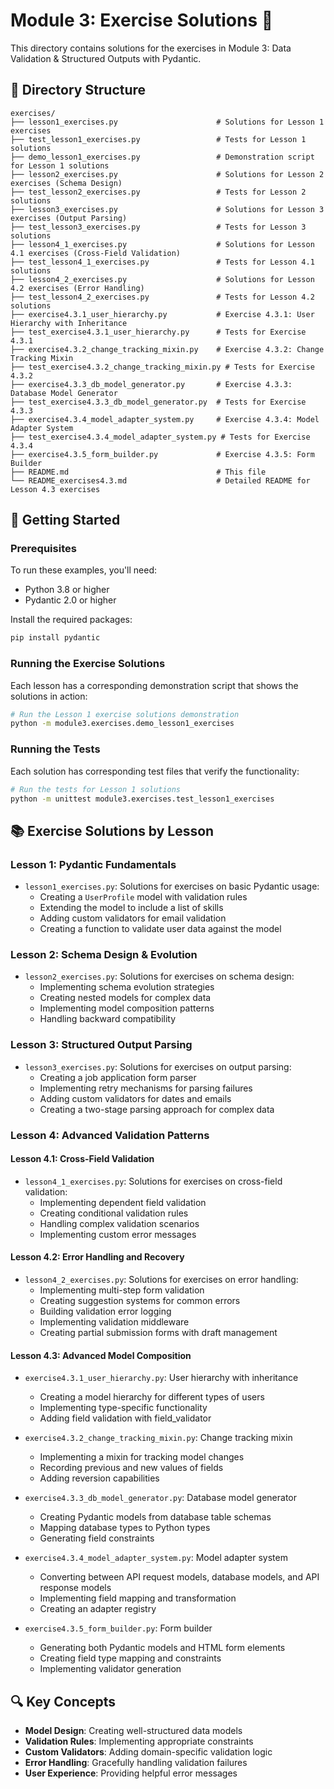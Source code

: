 # Module 3: Exercise Solutions 🧪

This directory contains solutions for the exercises in Module 3: Data Validation & Structured Outputs with Pydantic.

## 📁 Directory Structure

```
exercises/
├── lesson1_exercises.py                      # Solutions for Lesson 1 exercises
├── test_lesson1_exercises.py                 # Tests for Lesson 1 solutions
├── demo_lesson1_exercises.py                 # Demonstration script for Lesson 1 solutions
├── lesson2_exercises.py                      # Solutions for Lesson 2 exercises (Schema Design)
├── test_lesson2_exercises.py                 # Tests for Lesson 2 solutions
├── lesson3_exercises.py                      # Solutions for Lesson 3 exercises (Output Parsing)
├── test_lesson3_exercises.py                 # Tests for Lesson 3 solutions
├── lesson4_1_exercises.py                    # Solutions for Lesson 4.1 exercises (Cross-Field Validation)
├── test_lesson4_1_exercises.py               # Tests for Lesson 4.1 solutions
├── lesson4_2_exercises.py                    # Solutions for Lesson 4.2 exercises (Error Handling)
├── test_lesson4_2_exercises.py               # Tests for Lesson 4.2 solutions
├── exercise4.3.1_user_hierarchy.py           # Exercise 4.3.1: User Hierarchy with Inheritance
├── test_exercise4.3.1_user_hierarchy.py      # Tests for Exercise 4.3.1
├── exercise4.3.2_change_tracking_mixin.py    # Exercise 4.3.2: Change Tracking Mixin
├── test_exercise4.3.2_change_tracking_mixin.py # Tests for Exercise 4.3.2
├── exercise4.3.3_db_model_generator.py       # Exercise 4.3.3: Database Model Generator
├── test_exercise4.3.3_db_model_generator.py  # Tests for Exercise 4.3.3
├── exercise4.3.4_model_adapter_system.py     # Exercise 4.3.4: Model Adapter System
├── test_exercise4.3.4_model_adapter_system.py # Tests for Exercise 4.3.4
├── exercise4.3.5_form_builder.py             # Exercise 4.3.5: Form Builder
├── README.md                                 # This file
└── README_exercises4.3.md                    # Detailed README for Lesson 4.3 exercises
```

## 🚀 Getting Started

### Prerequisites

To run these examples, you'll need:

- Python 3.8 or higher
- Pydantic 2.0 or higher

Install the required packages:

```bash
pip install pydantic
```

### Running the Exercise Solutions

Each lesson has a corresponding demonstration script that shows the solutions in action:

```bash
# Run the Lesson 1 exercise solutions demonstration
python -m module3.exercises.demo_lesson1_exercises
```

### Running the Tests

Each solution has corresponding test files that verify the functionality:

```bash
# Run the tests for Lesson 1 solutions
python -m unittest module3.exercises.test_lesson1_exercises
```

## 📚 Exercise Solutions by Lesson

### Lesson 1: Pydantic Fundamentals

- `lesson1_exercises.py`: Solutions for exercises on basic Pydantic usage:
  - Creating a `UserProfile` model with validation rules
  - Extending the model to include a list of skills
  - Adding custom validators for email validation
  - Creating a function to validate user data against the model

### Lesson 2: Schema Design & Evolution

- `lesson2_exercises.py`: Solutions for exercises on schema design:
  - Implementing schema evolution strategies
  - Creating nested models for complex data
  - Implementing model composition patterns
  - Handling backward compatibility

### Lesson 3: Structured Output Parsing

- `lesson3_exercises.py`: Solutions for exercises on output parsing:
  - Creating a job application form parser
  - Implementing retry mechanisms for parsing failures
  - Adding custom validators for dates and emails
  - Creating a two-stage parsing approach for complex data

### Lesson 4: Advanced Validation Patterns

#### Lesson 4.1: Cross-Field Validation

- `lesson4_1_exercises.py`: Solutions for exercises on cross-field validation:
  - Implementing dependent field validation
  - Creating conditional validation rules
  - Handling complex validation scenarios
  - Implementing custom error messages

#### Lesson 4.2: Error Handling and Recovery

- `lesson4_2_exercises.py`: Solutions for exercises on error handling:
  - Implementing multi-step form validation
  - Creating suggestion systems for common errors
  - Building validation error logging
  - Implementing validation middleware
  - Creating partial submission forms with draft management

#### Lesson 4.3: Advanced Model Composition

- `exercise4.3.1_user_hierarchy.py`: User hierarchy with inheritance
  - Creating a model hierarchy for different types of users
  - Implementing type-specific functionality
  - Adding field validation with field_validator

- `exercise4.3.2_change_tracking_mixin.py`: Change tracking mixin
  - Implementing a mixin for tracking model changes
  - Recording previous and new values of fields
  - Adding reversion capabilities

- `exercise4.3.3_db_model_generator.py`: Database model generator
  - Creating Pydantic models from database table schemas
  - Mapping database types to Python types
  - Generating field constraints

- `exercise4.3.4_model_adapter_system.py`: Model adapter system
  - Converting between API request models, database models, and API response models
  - Implementing field mapping and transformation
  - Creating an adapter registry

- `exercise4.3.5_form_builder.py`: Form builder
  - Generating both Pydantic models and HTML form elements
  - Creating field type mapping and constraints
  - Implementing validator generation

## 🔍 Key Concepts

- **Model Design**: Creating well-structured data models
- **Validation Rules**: Implementing appropriate constraints
- **Custom Validators**: Adding domain-specific validation logic
- **Error Handling**: Gracefully handling validation failures
- **User Experience**: Providing helpful error messages
